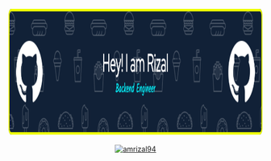 <p align="center" href="https://github.com/amrizal94"> <img width="1000" height="250" src="https://raw.githubusercontent.com/amrizal94/amrizal94/main/header-image.png")</p>
<br/>
<br/>
<a align="left" href="https://github.com/amrizal94"> <img src="https://github-readme-stats.vercel.app/api?username=amrizal94&hide_title=true&show_icons=true&include_all_commits=true&count_private=true&theme=radical" alt="amrizal94" /></a>
